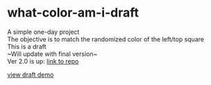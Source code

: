 # what-color-am-i-draft
A simple one-day project<br />
The objective is to match the randomized color of the left/top square<br />
This is a draft<br />
~Will update with final version~<br>
Ver 2.0 is up: [link to repo](https://github.com/jennienguyendev/what-color-am-i)

[view draft demo](https://what-color-am-i.netlify.app/)

